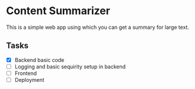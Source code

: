 # Content Summarizer
This is a simple web app using which you can get a summary for large text.

## Tasks 
- [x] Backend basic code
- [ ] Logging and basic sequirity setup in backend
- [ ] Frontend
- [ ] Deployment
